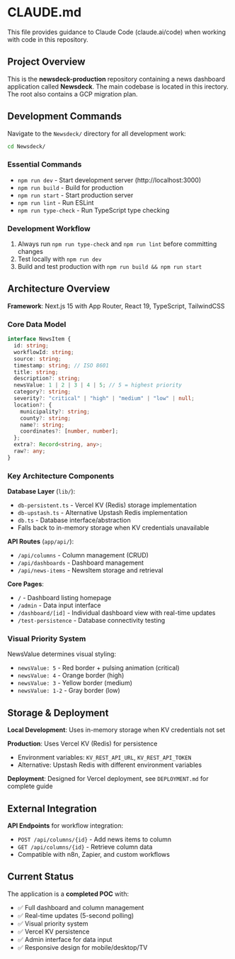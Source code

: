 # CLAUDE.md

This file provides guidance to Claude Code (claude.ai/code) when working with code in this repository.

## Project Overview

This is the **newsdeck-production** repository containing a news dashboard application called **Newsdeck**. The main codebase is located in this irectory. The root also contains a GCP migration plan.

## Development Commands

Navigate to the `Newsdeck/` directory for all development work:

```bash
cd Newsdeck/
```

### Essential Commands
- `npm run dev` - Start development server (http://localhost:3000)
- `npm run build` - Build for production
- `npm run start` - Start production server
- `npm run lint` - Run ESLint
- `npm run type-check` - Run TypeScript type checking

### Development Workflow
1. Always run `npm run type-check` and `npm run lint` before committing changes
2. Test locally with `npm run dev`
3. Build and test production with `npm run build && npm run start`

## Architecture Overview

**Framework**: Next.js 15 with App Router, React 19, TypeScript, TailwindCSS

### Core Data Model
```typescript
interface NewsItem {
  id: string;
  workflowId: string;
  source: string;
  timestamp: string; // ISO 8601
  title: string;
  description?: string;
  newsValue: 1 | 2 | 3 | 4 | 5; // 5 = highest priority
  category?: string;
  severity?: "critical" | "high" | "medium" | "low" | null;
  location?: {
    municipality?: string;
    county?: string;
    name?: string;
    coordinates?: [number, number];
  };
  extra?: Record<string, any>;
  raw?: any;
}
```

### Key Architecture Components

**Database Layer** (`lib/`):
- `db-persistent.ts` - Vercel KV (Redis) storage implementation
- `db-upstash.ts` - Alternative Upstash Redis implementation
- `db.ts` - Database interface/abstraction
- Falls back to in-memory storage when KV credentials unavailable

**API Routes** (`app/api/`):
- `/api/columns` - Column management (CRUD)
- `/api/dashboards` - Dashboard management
- `/api/news-items` - NewsItem storage and retrieval

**Core Pages**:
- `/` - Dashboard listing homepage
- `/admin` - Data input interface
- `/dashboard/[id]` - Individual dashboard view with real-time updates
- `/test-persistence` - Database connectivity testing

### Visual Priority System
NewsValue determines visual styling:
- `newsValue: 5` - Red border + pulsing animation (critical)
- `newsValue: 4` - Orange border (high)
- `newsValue: 3` - Yellow border (medium)
- `newsValue: 1-2` - Gray border (low)

## Storage & Deployment

**Local Development**: Uses in-memory storage when KV credentials not set

**Production**: Uses Vercel KV (Redis) for persistence
- Environment variables: `KV_REST_API_URL`, `KV_REST_API_TOKEN`
- Alternative: Upstash Redis with different environment variables

**Deployment**: Designed for Vercel deployment, see `DEPLOYMENT.md` for complete guide

## External Integration

**API Endpoints** for workflow integration:
- `POST /api/columns/{id}` - Add news items to column
- `GET /api/columns/{id}` - Retrieve column data
- Compatible with n8n, Zapier, and custom workflows

## Current Status

The application is a **completed POC** with:
- ✅ Full dashboard and column management
- ✅ Real-time updates (5-second polling)
- ✅ Visual priority system
- ✅ Vercel KV persistence
- ✅ Admin interface for data input
- ✅ Responsive design for mobile/desktop/TV

